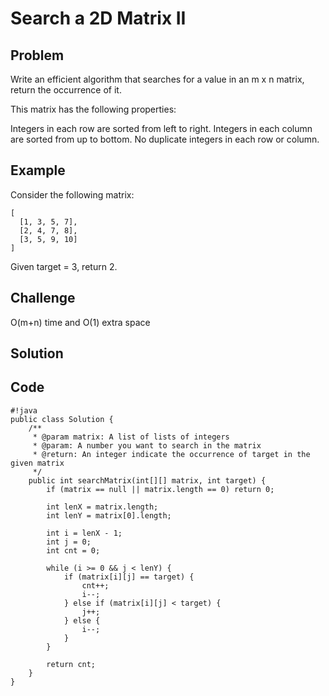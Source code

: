 Search a 2D Matrix II
===


Problem
-------

Write an efficient algorithm that searches for a value in an m x n matrix, return the occurrence of it.

This matrix has the following properties:

Integers in each row are sorted from left to right.
Integers in each column are sorted from up to bottom.
No duplicate integers in each row or column.

Example
-------

Consider the following matrix:

    [
      [1, 3, 5, 7],
      [2, 4, 7, 8],
      [3, 5, 9, 10]
    ]

Given target = 3, return 2.

Challenge
---------

O(m+n) time and O(1) extra space

Solution
--------

Code
----

    #!java
    public class Solution {
        /**
         * @param matrix: A list of lists of integers
         * @param: A number you want to search in the matrix
         * @return: An integer indicate the occurrence of target in the given matrix
         */
        public int searchMatrix(int[][] matrix, int target) {
            if (matrix == null || matrix.length == 0) return 0;
            
            int lenX = matrix.length;
            int lenY = matrix[0].length;
            
            int i = lenX - 1;
            int j = 0;
            int cnt = 0;
            
            while (i >= 0 && j < lenY) {
                if (matrix[i][j] == target) {
                    cnt++;
                    i--;
                } else if (matrix[i][j] < target) {
                    j++;
                } else {
                    i--;
                }
            }
            
            return cnt;
        }
    }

